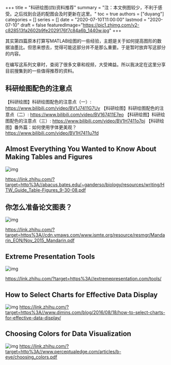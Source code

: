 +++
title = "科研绘图(四)资料推荐"
summary = "注：本文例图较少，不利于感受。之后找到合适的配图会及时更新在这里。"
toc = true
authors = ["duyang"]
categories = []
series = []
date = "2020-07-10T11:00:00"
lastmod = "2020-07-10"
draft = false
featuredImage="https://pic1.zhimg.com/v2-c828513fa2602b9fe2029176f7c84a6b_1440w.jpg"
+++

其实第四篇原本打算写MATLAB绘图的一些经验，主题是关于如何提高图形的数据油墨比。但思来想去，觉得可能这部分并不是那么重要。于是暂时放弃写这部分的内容。

在编写这系列文章时，查阅了很多文章和视频，大受裨益。所以我决定在这里分享目前搜集到的一些值得推荐的资料。

## 科研绘图配色的注意点

【科研绘图】科研绘图配色的注意点（一）: https://www.bilibili.com/video/BV1J7411G7Uv
【科研绘图】科研绘图配色的注意点（二）: https://www.bilibili.com/video/BV167411E7eo
【科研绘图】科研绘图配色的注意点（三）:  https://www.bilibili.com/video/BV1H7411o7pj
【科研绘图】番外篇：如何使用字体更美观？ https://www.bilibili.com/video/BV1H7411u7fd

## Almost Everything You Wanted to Know About Making Tables and Figures

![img](https://pic4.zhimg.com/80/v2-f791445f068e51a9d801bfa476524d3b_720w.jpg)

https://link.zhihu.com/?target=http%3A//abacus.bates.edu/~ganderso/biology/resources/writing/HTW_Guide_Table-Figures_9-30-08.pdf

## 你怎么准备论文图表？

![img](https://pic4.zhimg.com/80/v2-9043f5652e8568f3fb7c364f1b23b23b_720w.jpg)

https://link.zhihu.com/?target=https%3A//cdn.ymaws.com/www.ismte.org/resource/resmgr/Mandarin_EON/Nov_2015_Mandarin.pdf

## Extreme Presentation Tools

![img](https://pic1.zhimg.com/80/v2-0ea7d7e3c1ade5712c4c53df3dfb260c_720w.jpg)

https://link.zhihu.com/?target=https%3A//extremepresentation.com/tools/

## How to Select Charts for Effective Data Display

![img](https://pic4.zhimg.com/80/v2-4dd584d2c3c387362f237f5321bcef17_720w.jpg)
https://link.zhihu.com/?target=https%3A//www.dimins.com/blog/2016/08/18/how-to-select-charts-for-effective-data-display/

## Choosing Colors for Data Visualization

![img](https://pic4.zhimg.com/80/v2-61df988e9eab16f05cf6b22512479663_720w.jpg)
https://link.zhihu.com/?target=http%3A//www.perceptualedge.com/articles/b-eye/choosing_colors.pdf